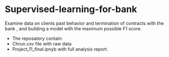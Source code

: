 # Supervised-learning-for-bank
 Examine data on clients past behavior and termination of contracts with the bank , and building a model with the maximum possible F1 score.
* The reposatory contain:
 * Chrun.csv file with raw data
 * Project_11_final.ipnyb with full analysis report.
 
